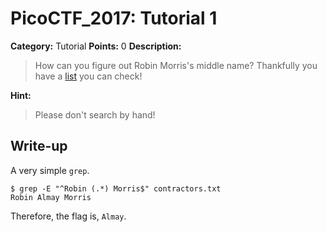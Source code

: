 # PicoCTF_2017: Tutorial 1

**Category:** Tutorial
**Points:** 0
**Description:**

>How can you figure out Robin Morris's middle name? Thankfully you have a [list](contractors.txt) you can check!

**Hint:**

>Please don't search by hand!

## Write-up
A very simple `grep`.

    $ grep -E "^Robin (.*) Morris$" contractors.txt 
    Robin Almay Morris

Therefore, the flag is, `Almay`.